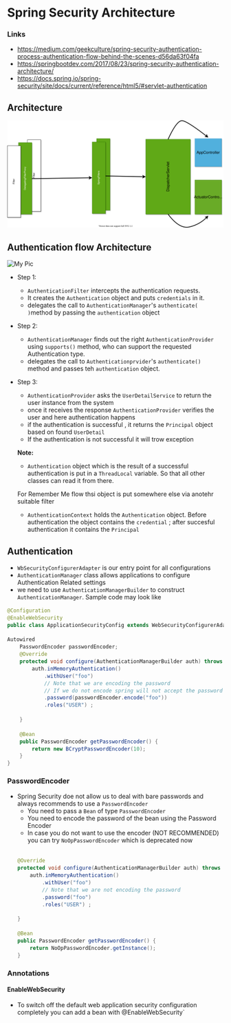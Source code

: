 # Spring Security Architecture 



### Links
*	https://medium.com/geekculture/spring-security-authentication-process-authentication-flow-behind-the-scenes-d56da63f04fa
*   https://springbootdev.com/2017/08/23/spring-security-authentication-architecture/ 
*   https://docs.spring.io/spring-security/site/docs/current/reference/html5/#servlet-authentication 

## Architecture

![](./Diagram1.drawio.svg)


## Authentication flow Architecture
![My Pic](./Diagram2.drawio.svg)

* Step 1: 
	* `AuthenticationFilter` intercepts the authentication requests. 
	* It creates the `Authentication` object  and puts `credentials` in it. 
	* delegates the call to `AuthenticationManager`'s `authenticate( )`method by passing the `authentication` object 
* Step 2: 
	* `AuthenticationManager` finds out the right `AuthenticationProvider` using `supports()` method, who can support the requested Authentication type. 
	* delegates the call to `Authenticationprvider`'s `authenticate()` method and passes teh `authentication` object.
* Step 3:
	* `AuthenticationProvider` asks the `UserDetailService` to return the user instance from the system 
	* once it receives the response `AuthenticationProvider` verifies the user and here authentication happens 
	* if the authentication is successful , it returns the `Principal` object based on found `UserDetail`
	* If the authentication is not successful it will trow exception 

	**Note:** 
	* `Authentication` object which is the result of a successful authentication is put in a `ThreadLocal` variable. So that all other classes can read it from there.

	For Remember Me flow  thsi object is put somewhere else via anotehr suitable filter  

	* `AuthenticationContext` holds the `Authentication` object. Before authentication the object contains the `credential` ; after succesful authentication it contains the `Principal` 




## Authentication 
* `WbSecurityConfigurerAdapter` is our entry point for all configurations 
* `AuthenticationManager` class allows applications to configure Authentication Related settings 
* we need to use `AuthenticationManagerBuilder` to construct `AuthenticationManager`. Sample code may look like
````java
@Configuration
@EnableWebSecurity
public class ApplicationSecurityConfig extends WebSecurityConfigurerAdapter {

Autowired
	PasswordEncoder passwordEncoder; 
	@Override
	protected void configure(AuthenticationManagerBuilder auth) throws Exception {
		auth.inMemoryAuthentication()
		    .withUser("foo")
            // Note that we are encoding the password
            // If we do not encode spring will not accept the password
		    .password(passwordEncoder.encode("foo"))
		    .roles("USER") ;
		
	}

    @Bean
	public PasswordEncoder getPasswordEncoder() {
		return new BCryptPasswordEncoder(10);
	}
}
````

### PasswordEncoder
* Spring Security doe not allow us to deal with bare passwords and always recommends to use a  `PasswordEncoder`
    * You need to pass a `Bean` of type `PasswordEncoder`
    * You need to encode the password of the bean using the Password Encoder 
    * In case you do not want to use the encoder (NOT RECOMMENDED) you can try `NoOpPasswordEncoder` which is deprecated now
    ````java

    @Override
	protected void configure(AuthenticationManagerBuilder auth) throws Exception {
		auth.inMemoryAuthentication()
		    .withUser("foo")
            // Note that we are not encoding the password
		    .password("foo")
		    .roles("USER") ;
		
	}

    @Bean
	public PasswordEncoder getPasswordEncoder() {
		return NoOpPasswordEncoder.getInstance();
	}

    ```` 
### Annotations
#### EnableWebSecurity 
* To switch off the default web application security configuration completely you can add a bean with @EnableWebSecurity` 